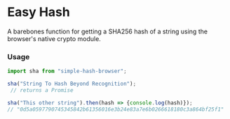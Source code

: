 # Easy Hash
A barebones function for getting a SHA256 hash of a string using the browser's native crypto module.

### Usage
```javascript
import sha from "simple-hash-browser";

sha("String To Hash Beyond Recognition");
 // returns a Promise

sha("This other string").then(hash => {console.log(hash)});
// "0d5a0597790745345842b61356016e3b24e83a7e6b0266618180c3a864bf25f1"
```
